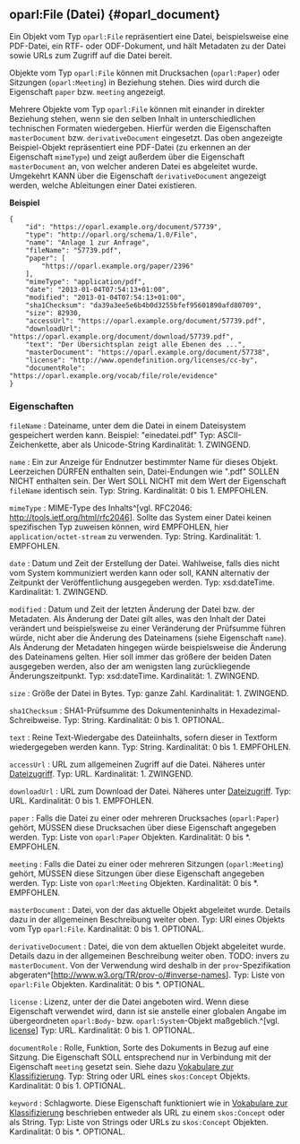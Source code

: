oparl:File (Datei)  {#oparl_document}
----------------------

Ein Objekt vom Typ `oparl:File` repräsentiert eine Datei,
beispielsweise eine PDF-Datei, ein RTF- oder ODF-Dokument,
und hält Metadaten zu der Datei sowie URLs zum Zugriff auf 
die Datei bereit.

Objekte vom Typ `oparl:File` können mit Drucksachen (`oparl:Paper`)
oder Sitzungen (`oparl:Meeting`) in Beziehung stehen. Dies wird durch 
die Eigenschaft `paper` bzw. `meeting` angezeigt.

Mehrere Objekte vom Typ `oparl:File` können mit einander in direkter
Beziehung stehen, wenn sie den selben Inhalt in unterschiedlichen
technischen Formaten wiedergeben. Hierfür werden die Eigenschaften
`masterDocument` bzw. `derivativeDocument` eingesetzt. Das oben angezeigte
Beispiel-Objekt repräsentiert eine PDF-Datei (zu erkennen an der
Eigenschaft `mimeType`) und zeigt außerdem über die Eigenschaft 
`masterDocument` an, von welcher anderen Datei es abgeleitet wurde.
Umgekehrt KANN über die Eigenschaft `derivativeDocument` angezeigt
werden, welche Ableitungen einer Datei existieren.

**Beispiel**

~~~~~  {#document_ex1 .json}
{
    "id": "https://oparl.example.org/document/57739",
    "type": "http://oparl.org/schema/1.0/File",
    "name": "Anlage 1 zur Anfrage",
    "fileName": "57739.pdf",
    "paper": [
        "https://oparl.example.org/paper/2396"
    ],
    "mimeType": "application/pdf",
    "date": "2013-01-04T07:54:13+01:00",
    "modified": "2013-01-04T07:54:13+01:00",
    "sha1Checksum": "da39a3ee5e6b4b0d3255bfef95601890afd80709",
    "size": 82930,
    "accessUrl": "https://oparl.example.org/document/57739.pdf",
    "downloadUrl": "https://oparl.example.org/document/download/57739.pdf",
    "text": "Der Übersichtsplan zeigt alle Ebenen des ...",
    "masterDocument": "https://oparl.example.org/document/57738",
    "license": "http://www.opendefinition.org/licenses/cc-by",
    "documentRole": "https://oparl.example.org/vocab/file/role/evidence"
}
~~~~~

### Eigenschaften ###

`fileName`
:   Dateiname, unter dem die Datei in einem Dateisystem gespeichert werden
    kann. Beispiel: "einedatei.pdf"
    Typ: ASCII-Zeichenkette, aber als Unicode-String
    Kardinalität: 1.
    ZWINGEND.

`name`
:   Ein zur Anzeige für Endnutzer bestimmter Name für dieses Objekt.
    Leerzeichen DÜRFEN enthalten sein, Datei-Endungen wie ".pdf" SOLLEN
    NICHT enthalten sein. Der Wert SOLL NICHT mit dem Wert der Eigenschaft
    `fileName` identisch sein.
    Typ: String.
    Kardinalität: 0 bis 1.
    EMPFOHLEN.

`mimeType`
:   MIME-Type des Inhalts^[vgl. RFC2046: <http://tools.ietf.org/html/rfc2046>].
    Sollte das System einer Datei keinen
    spezifischen Typ zuweisen können, wird EMPFOHLEN, hier 
    `application/octet-stream` zu verwenden.
    Typ: String.
    Kardinalität: 1.
    EMPFOHLEN.

`date`
:   Datum und Zeit der Erstellung der Datei. Wahlweise, falls dies nicht
    vom System kommuniziert werden kann oder soll, KANN alternativ
    der Zeitpunkt der Veröffentlichung ausgegeben werden.
    Typ: xsd:dateTime.
    Kardinalität: 1.
    ZWINGEND.

`modified`
:   Datum und Zeit der letzten Änderung der Datei bzw. der Metadaten. Als
    Änderung der Datei gilt alles, was den Inhalt der Datei verändert und
    beispielsweise zu einer Veränderung der Prüfsumme führen würde, nicht
    aber die Änderung des Dateinamens (siehe Eigenschaft `name`). Als 
    Änderung der Metadaten hingegen würde beispielsweise die Änderung des 
    Dateinamens gelten. Hier soll immer das größere der beiden Daten
    ausgegeben werden, also der am wenigsten lang zurückliegende
    Änderungszeitpunkt.
    Typ: xsd:dateTime.
    Kardinalität: 1.
    ZWINGEND.

`size`
:   Größe der Datei in Bytes.
    Typ: ganze Zahl.
    Kardinalität: 1.
    ZWINGEND.

`sha1Checksum`
:   SHA1-Prüfsumme des Dokumenteninhalts in Hexadezimal-Schreibweise.
    Typ: String.
    Kardinalität: 0 bis 1.
    OPTIONAL.
    
`text`
:   Reine Text-Wiedergabe des Dateiinhalts, sofern dieser in Textform
    wiedergegeben werden kann.
    Typ: String.
    Kardinalität: 0 bis 1.
    EMPFOHLEN.

`accessUrl`
:   URL zum allgemeinen Zugriff auf die Datei. Näheres unter [Dateizugriff](#dateizugriff).
    Typ: URL.
    Kardinalität: 1.
    ZWINGEND.

`downloadUrl`
:   URL zum Download der Datei. Näheres unter [Dateizugriff](#dateizugriff).
    Typ: URL.
    Kardinalität: 0 bis 1.
    EMPFOHLEN.

`paper`
:   Falls die Datei zu einer oder mehreren Drucksaches (`oparl:Paper`) gehört, MÜSSEN
    diese Drucksachen über diese Eigenschaft angegeben werden.
    Typ: Liste von `oparl:Paper` Objekten.
    Kardinalität: 0 bis *.
    EMPFOHLEN.

`meeting`
:   Falls die Datei zu einer oder mehreren Sitzungen (`oparl:Meeting`) gehört, MÜSSEN
    diese Sitzungen über diese Eigenschaft angegeben werden.
    Typ: Liste von `oparl:Meeting` Objekten.
    Kardinalität: 0 bis *.
    EMPFOHLEN.

`masterDocument`
:   Datei, von der das aktuelle Objekt abgeleitet wurde. Details dazu in der
    allgemeinen Beschreibung weiter oben.
    Typ: URl eines Objekts vom Typ `oparl:File`.
    Kardinalität: 0 bis 1.
    OPTIONAL.

`derivativeDocument`
:   Datei, die von dem aktuellen Objekt abgeleitet wurde. Details dazu in der
    allgemeinen Beschreibung weiter oben.
    TODO: invers zu `masterDocument`. Von der Verwendung
    wird deshalb in der `prov`-Spezifikation abgeraten^[<http://www.w3.org/TR/prov-o/#inverse-names>].
    Typ: Liste von `oparl:File` Objekten.
    Kardinalität: 0 bis *.
    OPTIONAL.

`license`
:   Lizenz, unter der die Datei angeboten wird. Wenn diese Eigenschaft verwendet
    wird, dann ist sie anstelle einer globalen Angabe im übergeordneten
    `oparl:Body`- bzw. `oparl:System`-Objekt maßgeblich.^[vgl. [license](#eigenschaft_license)]
    Typ: URL.
    Kardinalität: 0 bis 1.
    OPTIONAL.

`documentRole`
:   Rolle, Funktion, Sorte des Dokuments in Bezug auf eine Sitzung. Die Eigenschaft
    SOLL entsprechend nur in Verbindung mit der Eigenschaft `meeting` gesetzt sein.
    Siehe dazu [Vokabulare zur Klassifizierung](#vokabulare_klassifizierung).
    Typ: String oder URL eines `skos:Concept` Objekts.
    Kardinalität: 0 bis 1.
    OPTIONAL.

`keyword`
:   Schlagworte. Diese Eigenschaft funktioniert wie in 
    [Vokabulare zur Klassifizierung](#vokabulare_klassifizierung) beschrieben 
    entweder als URL zu einem `skos:Concept` oder als String.
    Typ: Liste von Strings oder URLs zu `skos:Concept` Objekten.
    Kardinalität: 0 bis *.
    OPTIONAL.
